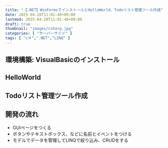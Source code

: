```yaml
---
title: "【.NET】WinFormsでインストールとHelloWorld、Todoリスト管理ツール作成"
date: 2025-04-20T11:01:48+09:00
lastmod: 2025-04-20T11:01:48+09:00
draft: true
thumbnail: "images/csharp.jpg"
categories: [ "サーバーサイド" ]
tags: [ "c＃",".NET","LINQ" ]
---
```




## 環境構築: VisualBasicのインストール



## HelloWorld



## Todoリスト管理ツール作成




## 開発の流れ

- GUIページをつくる
- ボタンやテキストボックス、などに名前とイベントをつける
- モデルでデータを管理してLINQで絞り込み、CRUDをする



